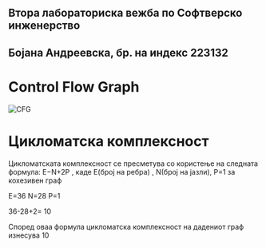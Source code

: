 Втора лабораториска вежба по Софтверско инженерство
-----------------------------------------------------
Бојана Андреевска, бр. на индекс 223132
-----------------------------------------------------
Control Flow Graph
=
![CFG](https://github.com/andreeevska/SI_2024_lab2_223132/assets/117678017/f3f1d325-077b-4045-8f61-2944f87bff54)

Цикломатска комплексност
=
Цикломатската комплексност се пресметува со користење на следната формула:
E−N+2P , каде Е(број на ребра) , N(број на јазли), P=1 за кохезивен граф
 
E=36 N=28 P=1

36-28+2= 10

Според оваа формула цикломатска комплексност на дадениот граф изнесува 10



